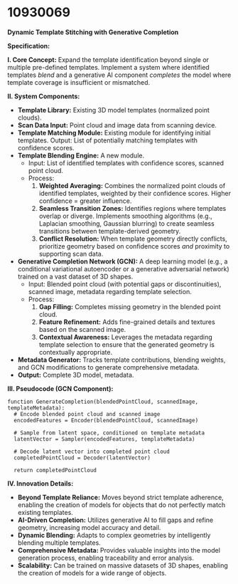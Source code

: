 # 10930069

**Dynamic Template Stitching with Generative Completion**

**Specification:**

**I. Core Concept:** Expand the template identification beyond single or multiple pre-defined templates. Implement a system where identified templates *blend* and a generative AI component *completes* the model where template coverage is insufficient or mismatched.

**II. System Components:**

*   **Template Library:**  Existing 3D model templates (normalized point clouds).
*   **Scan Data Input:**  Point cloud and image data from scanning device.
*   **Template Matching Module:**  Existing module for identifying initial templates. Output: List of potentially matching templates with confidence scores.
*   **Template Blending Engine:**  A new module.
    *   Input: List of identified templates with confidence scores, scanned point cloud.
    *   Process:  
        1.  **Weighted Averaging:** Combines the normalized point clouds of identified templates, weighted by their confidence scores.  Higher confidence = greater influence.
        2.  **Seamless Transition Zones:**  Identifies regions where templates overlap or diverge. Implements smoothing algorithms (e.g., Laplacian smoothing, Gaussian blurring) to create seamless transitions between template-derived geometry.
        3.  **Conflict Resolution:**  When template geometry directly conflicts, prioritize geometry based on confidence scores *and* proximity to supporting scan data.
*   **Generative Completion Network (GCN):**  A deep learning model (e.g., a conditional variational autoencoder or a generative adversarial network) trained on a vast dataset of 3D shapes.
    *   Input: Blended point cloud (with potential gaps or discontinuities), scanned image, metadata regarding template selection.
    *   Process:  
        1.  **Gap Filling:**  Completes missing geometry in the blended point cloud.
        2.  **Feature Refinement:** Adds fine-grained details and textures based on the scanned image.
        3.  **Contextual Awareness:**  Leverages the metadata regarding template selection to ensure that the generated geometry is contextually appropriate.
*   **Metadata Generator:**  Tracks template contributions, blending weights, and GCN modifications to generate comprehensive metadata.
*   **Output:** Complete 3D model, metadata.

**III. Pseudocode (GCN Component):**

```
function GenerateCompletion(blendedPointCloud, scannedImage, templateMetadata):
  # Encode blended point cloud and scanned image
  encodedFeatures = Encoder(blendedPointCloud, scannedImage)

  # Sample from latent space, conditioned on template metadata
  latentVector = Sampler(encodedFeatures, templateMetadata)

  # Decode latent vector into completed point cloud
  completedPointCloud = Decoder(latentVector)

  return completedPointCloud
```

**IV.  Innovation Details:**

*   **Beyond Template Reliance:** Moves beyond strict template adherence, enabling the creation of models for objects that do not perfectly match existing templates.
*   **AI-Driven Completion:**  Utilizes generative AI to fill gaps and refine geometry, increasing model accuracy and detail.
*   **Dynamic Blending:** Adapts to complex geometries by intelligently blending multiple templates.
*   **Comprehensive Metadata:**  Provides valuable insights into the model generation process, enabling traceability and error analysis.
*   **Scalability:**  Can be trained on massive datasets of 3D shapes, enabling the creation of models for a wide range of objects.